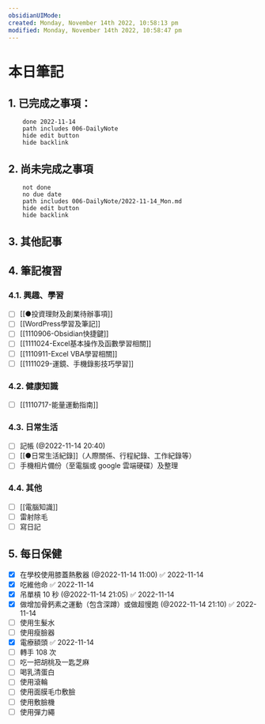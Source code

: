 ```yaml
---
obsidianUIMode: 
created: Monday, November 14th 2022, 10:58:13 pm
modified: Monday, November 14th 2022, 10:58:47 pm
---
```

# 本日筆記




## 1. 已完成之事項：
```tasks
	done 2022-11-14
	path includes 006-DailyNote
	hide edit button 
	hide backlink
```

## 2. 尚未完成之事項
```tasks
	not done
	no due date
	path includes 006-DailyNote/2022-11-14_Mon.md
	hide edit button 
	hide backlink
```

## 3. 其他記事

## 4. 筆記複習
### 4.1. 興趣、學習
- [ ] [[●投資理財及創業待辦事項]]
- [ ] [[WordPress學習及筆記]]
- [ ] [[1110906-Obsidian快捷鍵]]
- [ ] [[1111024-Excel基本操作及函數學習相關]]
- [ ] [[1110911-Excel VBA學習相關]]
- [ ] [[1111029-運鏡、手機錄影技巧學習]]

### 4.2. 健康知識
- [ ] [[1110717-能量運動指南]]

### 4.3. 日常生活
- [ ] 記帳 (@2022-11-14 20:40)
- [ ] [[●日常生活紀錄]]（人際關係、行程紀錄、工作紀錄等）
- [ ] 手機相片備份（至電腦或 google 雲端硬碟）及整理

### 4.4. 其他

- [ ] [[電腦知識]]
- [ ] 雷射除毛
- [ ] 寫日記

## 5. 每日保健
- [x] 在學校使用膝蓋熱敷器 (@2022-11-14 11:00) ✅ 2022-11-14
- [x] 吃維他命 ✅ 2022-11-14
- [x] 吊單槓 10 秒 (@2022-11-14 21:05) ✅ 2022-11-14
- [x] 做增加骨鈣素之運動（包含深蹲）或做超慢跑 (@2022-11-14 21:10) ✅ 2022-11-14
- [ ] 使用生髮水
- [ ] 使用瘦臉器
- [x] 電療額頭 ✅ 2022-11-14
- [ ] 轉手 108 次
- [ ] 吃一把胡桃及一匙芝麻
- [ ] 喝乳清蛋白
- [ ] 使用滾輪
- [ ] 使用面膜毛巾敷臉
- [ ] 使用敷臉機
- [ ] 使用彈力繩